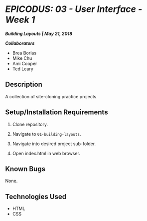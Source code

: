 # _EPICODUS: 03 - User Interface - Week 1_

***Building Layouts | May 21, 2018***

***Collaborators***

- Brea Borlas
- Mike Chu
- Ami Cooper
- Ted Leary

## Description

A collection of site-cloning practice projects.

## Setup/Installation Requirements

1. Clone repository.

2. Navigate to `01-building-layouts`.

3. Navigate into desired project sub-folder.

4. Open index.html in web browser.

## Known Bugs

None.

## Technologies Used

- HTML
- CSS

